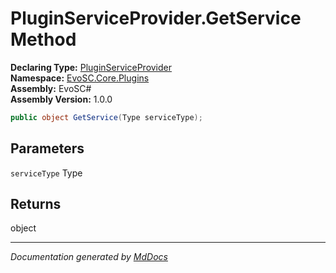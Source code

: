 ﻿<!--  
  <auto-generated>   
    The contents of this file were generated by a tool.  
    Changes to this file may be list if the file is regenerated  
  </auto-generated>   
-->

# PluginServiceProvider.GetService Method

**Declaring Type:** [PluginServiceProvider](../index.md)  
**Namespace:** [EvoSC.Core.Plugins](../../index.md)  
**Assembly:** EvoSC\#  
**Assembly Version:** 1.0.0

```csharp
public object GetService(Type serviceType);
```

## Parameters

`serviceType`  Type

## Returns

object

___

*Documentation generated by [MdDocs](https://github.com/ap0llo/mddocs)*
